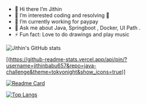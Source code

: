 - 👋 Hi there I’m Jithin
- 👀 I’m interested coding and resolving 🐞
- 🌱 I’m currently working for paypay
- 💬 Ask me about Java, Springboot , Docker, UI Path .
- ⚡ Fun fact: Love to do drawings and play music

![Jithin's GitHub stats](https://github-readme-stats.vercel.app/api?username=jithinbabu657&theme=tokyonight&show_icons=true&count_private=true&include_all_commits)

[(https://github-readme-stats.vercel.app/api/pin/?username=jithinbabu657&repo=java-challenge&theme=tokyonight&show_icons=true)]

[![Readme Card](https://github-readme-stats.vercel.app/api/pin/?username=jithinbabu657&repo=kafka&theme=tokyonight&show_icons=true)](https://github.com/jithinbabu657/kafka)

[![Top Langs](https://github-readme-stats.vercel.app/api/top-langs/?username=jithinbabu657&layout=compact&theme=nightowl&show_icons=true)](https://github.com/jithinbabu657)
<!---
jithinbabu657/jithinbabu657 is a ✨ special ✨ repository because its `README.md` (this file) appears on your GitHub profile.
You can click the Preview link to take a look at your changes.
--->
